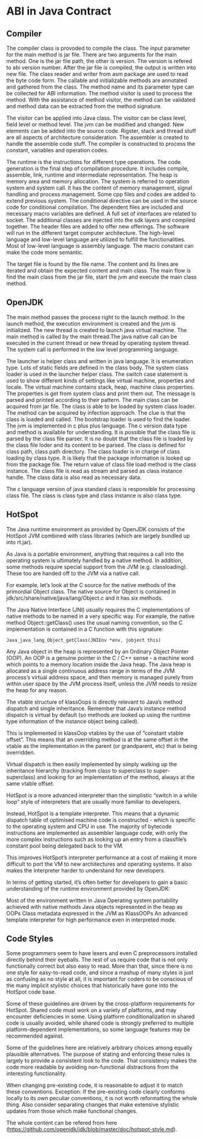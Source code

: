 # ABI in Java Contract

## Compiler

The compiler class is provoded to compile the class. The input parameter for the main method is jar file. There are two arguments for the main method. One is the jar file path, the other is version. The version is refered to abi version number. After the jar file is compiled, the output is written into new file. The class reader and writer from asm package are used to read the byte code form. The callable and initializable methods are annotated and gathered from the class. The method name and its parameter type can be collected for ABI information. The method visitor is used to process the method. With the assistance of method visitor, the method can be validated and method data can be extracted from the method signature.

The visitor can be applied into Java class. The visitor can be class level, field level or method level. The jvm can be modified and changed. New elements can be added into the source code. Rigster, stack and thread stuff are all aspects of architecture consideration. The assembler is created to handle the assemble code stuff. The compiler is constructed to process the constant, variables and operation codes. 

The runtime is the instructions for different type operations. The code generation is the final step of compilation procedure. It includes compile, assemble, link, runtime and intermediate representation. The heap is memory area and memory allocation. The system is referred to operation system and system call. It has the content of memory management, signal handling and process management. Some cpp files and codes are added to extend previous system. The conditional directive can be used in the source code for conditional compilation. The dependent files are included and necessary macro variables are defined. A full set of interfaces are related to socket. The additional classes are injected into the sdk layers and compiled together. The header files are added to offer new offerings. The software will run in the different target computer architecture. The high-level language and low-level language are utilized to fulfill the functionalities. Most of low-level language is assembly language. The macro constant can make the code more semantic. 

The target file is found by the file name. The content and its lines are iterated and obtain the expected content and main class. The main flow is find the main class from the jar file, start the jvm and execute the main class method. 

## OpenJDK

The main method passes the process right to the launch method. In the launch method, the execution environment is created and the jvm is initialized. The new thread is created to launch java virtual machine. The main method is called by the main thread.The java native call can be executed in the current thread or new thread by operating system thread. The system call is performed in the low level programming language. 

The launcher is helper class and written in java language. It is enumeration type. Lots of static fields are defined in the class body. The system class loader is used in the launcher helper class. The switch case statement is used to show different kinds of settings like virtual machine, properties and locale. The virtual machine contains stack, heap, machine class properties. The properties is get from system class and print them out. The message is parsed and printed according to their pattern. The main class can be acquired from jar file. The class is able to be loaded by system class loader. The method can be acquired by infection approach. The clue is that the class is loaded and called. The bootstrap loader is used to find the loader. The jvm is implemented in c plus plus language. The c version data type and method is available for understanding. It is possible that the class file is parsed by the class file parser. It is no doubt that the class file is loaded by the class file loder and its content to be parsed. The class is defined for class path, class path directory. The class loader is in charge of class loading by class type. It is likely that the package information is looked up from the package file. The return value of class file load method is the class instance. The class file is read as stream and parsed as class instance handle. The class data is also read as necessary data. 

The c language version of java standard class is responsible for processing class file. The class is class type and class instance is also class type. 

## HotSpot

The Java runtime environment as provided by OpenJDK consists of the HotSpot JVM combined with class libraries (which are largely bundled up into rt.jar).

As Java is a portable environment, anything that requires a call into the operating system is ultimately handled by a native method. In addition, some methods require special support from the JVM (e.g. classloading). These too are handed off to the JVM via a native call.

For example, let’s look at the C source for the native methods of the primordial Object class. The native source for Object is contained in jdk/src/share/native/java/lang/Object.c and it has six methods.

The Java Native Interface (JNI) usually requires the C implementations of native methods to be named in a very specific way. For example, the native method Object::getClass() uses the usual naming convention, so the C implementation is contained in a C function with this signature:

```
Java_java_lang_Object_getClass(JNIEnv *env, jobject this)
```

Any Java object in the heap is represented by an Ordinary Object Pointer (OOP). An OOP is a genuine pointer in the C / C++ sense - a machine word which points to a memory location inside the Java heap. The Java heap is allocated as a single continuous address range in terms of the JVM process’s virtual address space, and then memory is managed purely from within user space by the JVM process itself, unless the JVM needs to resize the heap for any reason.

The vtable structure of klassOops is directly relevant to Java’s method dispatch and single inheritance. Remember that Java’s instance method dispatch is virtual by default (so methods are looked up using the runtime type information of the instance object being called).

This is implemented in klassOop vtables by the use of “constant vtable offset”. This means that an overriding method is at the same offset in the vtable as the implementation in the parent (or grandparent, etc) that is being overridden.

Virtual dispatch is then easily implemented by simply walking up the inheritance hierarchy (tracking from class to superclass to super-superclass) and looking for an implementation of the method, always at the same vtable offset. 

HotSpot is a more advanced interpreter than the simplistic “switch in a while loop” style of interpreters that are usually more familiar to developers.

Instead, HotSpot is a template interpreter. This means that a dynamic dispatch table of optimised machine code is constructed - which is specific to the operating system and CPU in use. The majority of bytecode instructions are implemented as assembler language code, with only the more complex instructions such as looking up an entry from a classfile’s constant pool being delegated back to the VM.

This improves HotSpot’s interpreter performance at a cost of making it more difficult to port the VM to new architectures and operating systems. It also makes the interpreter harder to understand for new developers.

In terms of getting started, it’s often better for developers to gain a basic understanding of the runtime environment provided by OpenJDK:

Most of the environment written in Java
Operating system portability achieved with native methods
Java objects represented in the heap as OOPs
Class metadata expressed in the JVM as KlassOOPs
An advanced template interpreter for high performance even in interpreted mode.

## Code Styles

Some programmers seem to have lexers and even C preprocessors installed directly behind their eyeballs. The rest of us require code that is not only functionally correct but also easy to read. More than that, since there is no one style for easy-to-read code, and since a mashup of many styles is just as confusing as no style at all, it is important for coders to be conscious of the many implicit stylistic choices that historically have gone into the HotSpot code base.

Some of these guidelines are driven by the cross-platform requirements for HotSpot. Shared code must work on a variety of platforms, and may encounter deficiencies in some. Using platform conditionalization in shared code is usually avoided, while shared code is strongly preferred to multiple platform-dependent implementations, so some language features may be recommended against.

Some of the guidelines here are relatively arbitrary choices among equally plausible alternatives. The purpose of stating and enforcing these rules is largely to provide a consistent look to the code. That consistency makes the code more readable by avoiding non-functional distractions from the interesting functionality.

When changing pre-existing code, it is reasonable to adjust it to match these conventions. Exception: If the pre-existing code clearly conforms locally to its own peculiar conventions, it is not worth reformatting the whole thing. Also consider separating changes that make extensive stylistic updates from those which make functional changes.

The whole content can be refered from here (https://github.com/openjdk/jdk/blob/master/doc/hotspot-style.md).

